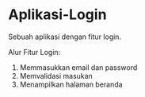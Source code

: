 # Aplikasi-Login
Sebuah aplikasi dengan fitur login.

Alur Fitur Login:
1. Memmasukkan email dan password
2. Memvalidasi masukan
3. Menampilkan halaman beranda
